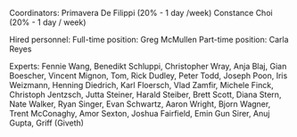 Coordinators:
Primavera De Filippi (20% - 1 day /week)
Constance Choi (20% - 1 day / week)

Hired personnel: 
Full-time position: Greg McMullen
Part-time position: Carla Reyes

Experts:
Fennie Wang, Benedikt Schluppi, Christopher Wray, Anja Blaj, Gian Boescher, Vincent Mignon, Tom, Rick Dudley, Peter Todd, Joseph Poon, Iris Weizmann, Henning Diedrich, Karl Floersch, Vlad Zamfir, Michele Finck, Christoph Jentzsch, Jutta Steiner, Harald Steiber, Brett Scott, Diana Stern, Nate Walker, Ryan Singer, Evan Schwartz, Aaron Wright, Bjorn Wagner, Trent McConaghy, Amor Sexton, Joshua Fairfield, Emin Gun Sirer, Anuj Gupta, Griff (Giveth)
